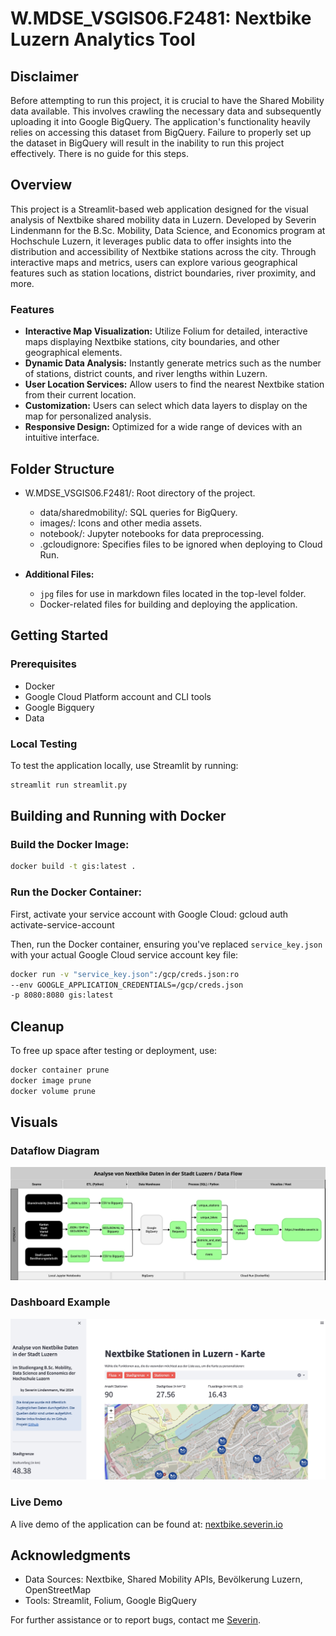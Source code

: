 # W.MDSE_VSGIS06.F2481: Nextbike Luzern Analytics Tool

## Disclaimer

Before attempting to run this project, it is crucial to have the Shared Mobility data available. This involves crawling the necessary data and subsequently uploading it into Google BigQuery. The application's functionality heavily relies on accessing this dataset from BigQuery. Failure to properly set up the dataset in BigQuery will result in the inability to run this project effectively. There is no guide for this steps. 

## Overview

This project is a Streamlit-based web application designed for the visual analysis of Nextbike shared mobility data in Luzern. Developed by Severin Lindenmann for the B.Sc. Mobility, Data Science, and Economics program at Hochschule Luzern, it leverages public data to offer insights into the distribution and accessibility of Nextbike stations across the city. Through interactive maps and metrics, users can explore various geographical features such as station locations, district boundaries, river proximity, and more.

### Features

- **Interactive Map Visualization:** Utilize Folium for detailed, interactive maps displaying Nextbike stations, city boundaries, and other geographical elements.
- **Dynamic Data Analysis:** Instantly generate metrics such as the number of stations, district counts, and river lengths within Luzern.
- **User Location Services:** Allow users to find the nearest Nextbike station from their current location.
- **Customization:** Users can select which data layers to display on the map for personalized analysis.
- **Responsive Design:** Optimized for a wide range of devices with an intuitive interface.

## Folder Structure
- W.MDSE_VSGIS06.F2481/: Root directory of the project.
  - data/sharedmobility/: SQL queries for BigQuery.
  - images/: Icons and other media assets.
  - notebook/: Jupyter notebooks for data preprocessing.
  - .gcloudignore: Specifies files to be ignored when deploying to Cloud Run.

- **Additional Files:**
  - `jpg` files for use in markdown files located in the top-level folder.
  - Docker-related files for building and deploying the application.

## Getting Started

### Prerequisites

- Docker
- Google Cloud Platform account and CLI tools
- Google Bigquery
- Data

### Local Testing

To test the application locally, use Streamlit by running:

```bash
streamlit run streamlit.py
```

## Building and Running with Docker

### Build the Docker Image:

```bash
docker build -t gis:latest .
```
### Run the Docker Container:

First, activate your service account with Google Cloud:
gcloud auth activate-service-account

Then, run the Docker container, ensuring you've replaced `service_key.json` with your actual Google Cloud service account key file:
```bash
docker run -v "service_key.json":/gcp/creds.json:ro
--env GOOGLE_APPLICATION_CREDENTIALS=/gcp/creds.json
-p 8080:8080 gis:latest
```

## Cleanup

To free up space after testing or deployment, use:
```bash
docker container prune
docker image prune
docker volume prune
```

## Visuals

### Dataflow Diagram

![Dataflow Diagram](dataflow.jpg)

### Dashboard Example

![Dashboard Example](example.jpg)

### Live Demo

A live demo of the application can be found at: [nextbike.severin.io](https://nextbike.severin.io)

## Acknowledgments

- Data Sources: Nextbike, Shared Mobility APIs, Bevölkerung Luzern, OpenStreetMap
- Tools: Streamlit, Folium, Google BigQuery

For further assistance or to report bugs, contact me [Severin](https://severin.io).
